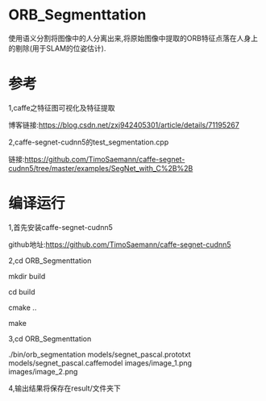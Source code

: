 # ORB_Segmenttation
使用语义分割将图像中的人分离出来,将原始图像中提取的ORB特征点落在人身上的剔除(用于SLAM的位姿估计).
# 参考
1,caffe之特征图可视化及特征提取

博客链接:https://blog.csdn.net/zxj942405301/article/details/71195267

2,caffe-segnet-cudnn5的test_segmentation.cpp

链接:https://github.com/TimoSaemann/caffe-segnet-cudnn5/tree/master/examples/SegNet_with_C%2B%2B
# 编译运行
1,首先安装caffe-segnet-cudnn5

github地址:https://github.com/TimoSaemann/caffe-segnet-cudnn5

2,cd ORB_Segmenttation

  mkdir build
  
  cd build
  
  cmake ..
  
  make
  
3,cd ORB_Segmenttation
  
  ./bin/orb_segmentation models/segnet_pascal.prototxt models/segnet_pascal.caffemodel images/image_1.png images/image_2.png
  
4,输出结果将保存在result/文件夹下
 
